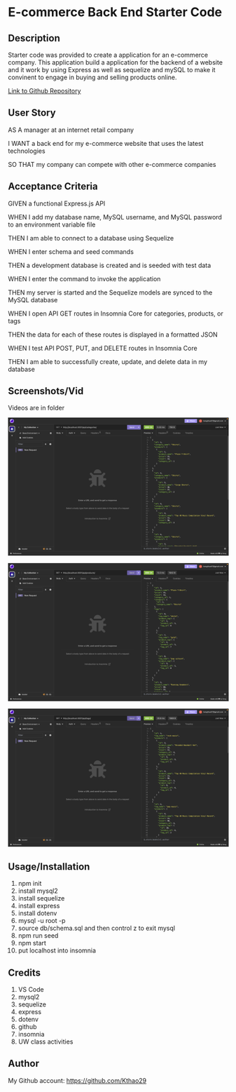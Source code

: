 # E-commerce Back End Starter Code

## Description
Starter code was provided to create a application for an e-commerce company. This application build a application for the backend of a website and it work by using Express as well as sequelize and mySQL to make it convinent to engage in buying and selling products online. 




[Link to Github Repository](https://github.com/Kthao29/cyber_mall)


## User Story

AS A manager at an internet retail company

I WANT a back end for my e-commerce website that uses the latest technologies

SO THAT my company can compete with other e-commerce companies

## Acceptance Criteria

GIVEN a functional Express.js API

WHEN I add my database name, MySQL username, and MySQL password to an environment variable file

THEN I am able to connect to a database using Sequelize

WHEN I enter schema and seed commands

THEN a development database is created and is seeded with test data

WHEN I enter the command to invoke the application

THEN my server is started and the Sequelize models are synced to the MySQL database

WHEN I open API GET routes in Insomnia Core for categories, products, or tags

THEN the data for each of these routes is displayed in a formatted JSON

WHEN I test API POST, PUT, and DELETE routes in Insomnia Core

THEN I am able to successfully create, update, and delete data in my database

## Screenshots/Vid

Videos are in folder

![Alt text](Develop/screenshots/categories.png)

![Alt text](Develop/screenshots/products.png)

![Alt text](Develop/screenshots/tags.png)

## Usage/Installation

1. npm init
2. install mysql2
3. install sequelize
4. install express
5. install dotenv
6. mysql -u root -p
7. source db/schema.sql and then control z to exit mysql
8. npm run seed
9. npm start
10. put localhost into insomnia

## Credits 

1. VS Code
2. mysql2
3. sequelize
4. express
5. dotenv
6. github
7. insomnia
8. UW class activities

## Author

My Github account: https://github.com/Kthao29


